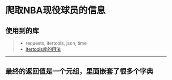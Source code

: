 # 爬取NBA现役球员的信息

## 使用到的库
> - requests, itertools, json, time
> - [itertools库的用法](http://wiki.jikexueyuan.com/project/explore-python/Standard-Modules/itertools.html)
> 
---
## 最终的返回值是一个元组，里面嵌套了很多个字典
